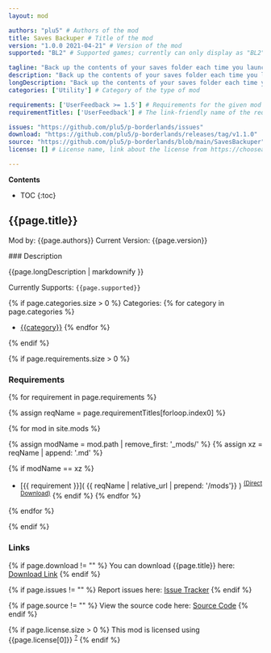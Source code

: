 ```yaml
---
layout: mod

authors: "plu5" # Authors of the mod
title: Saves Backuper # Title of the mod
version: "1.0.0 2021-04-21" # Version of the mod
supported: "BL2" # Supported games; currently can only display as "BL2", "BL2 + TPS", or "TPS"

tagline: "Back up the contents of your saves folder each time you launch the game." # A short description of the mod itself.
description: "Back up the contents of your saves folder each time you launch the game." # This is set in order to keep the SEO proper
longDescription: "Back up the contents of your saves folder each time you launch the game.\n- You can set the number of backups that will be kept, to keep them below a certain threshold.\n- You can set which folder to back up and where to back up to.\n\nOpen the configuration dialog by pressing C in the mod manager to check status and modify the paths.\n\nCheck the menu in Options -&gt; Mods to adjust how many backups to keep, and whether to delete old ones." # Description of what the mod can do
categories: ['Utility'] # Category of the type of mod

requirements: ['UserFeedback >= 1.5'] # Requirements for the given mod
requirementTitles: ['UserFeedback'] # The link-friendly name of the requirements

issues: "https://github.com/plu5/p-borderlands/issues"
download: "https://github.com/plu5/p-borderlands/releases/tag/v1.1.0"
source: "https://github.com/plu5/p-borderlands/blob/main/SavesBackuper" # Link to source code
license: [] # License name, link about the license from https://choosealicense.com/

---
```

**Contents**
* TOC
{:toc}

## {{page.title}}

Mod by: {{page.authors}}
Current Version: {{page.version}}

<p></p>
### Description

{{page.longDescription | markdownify }}

Currently Supports: `{{page.supported}}`

{% if page.categories.size > 0 %}
Categories:
{% for category in page.categories %}
  * [{{category}}](/types/{{category}})
{% endfor %}
<p></p>
{% endif %}

{% if page.requirements.size > 0 %}
### Requirements

{% for requirement in page.requirements %}

{% assign reqName = page.requirementTitles[forloop.index0] %}

{% for mod in site.mods %}

{% assign modName = mod.path | remove_first: '_mods/' %}
{% assign xz = reqName | append: '.md' %}

{% if modName == xz %}
* [{{ requirement }}]( {{ reqName | relative_url | prepend: '/mods'}} ) <sup>[(Direct Download)]({{mod.download}})</sup>
{% endif %}
{% endfor %}

{% endfor %}
<p></p>
{% endif %}

### Links

{% if page.download != "" %}
You can download {{page.title}} here: [Download Link]({{page.download}})
{% endif %}

{% if page.issues != "" %}
Report issues here: [Issue Tracker]({{page.issues}})
{% endif %}

{% if page.source != "" %}
View the source code here: [Source Code]({{page.source}})
{% endif %}

{% if page.license.size > 0 %}
This mod is licensed using {{page.license[0]}} <sup>[?]({{page.license[1]}})</sup>
{% endif %}